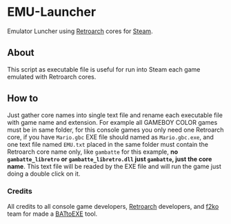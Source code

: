 # EMU-Launcher
Emulator Luncher using [Retroarch](https://www.retroarch.com/ "Retroarch") cores for [Steam](https://store.steampowered.com/ "Steam").

## About
This script as executable file is useful for run into Steam each game emulated with Retroarch cores.

## How to
Just gather core names into single text file and rename each executable file with game name and extension. For example all GAMEBOY COLOR games must be in same folder, for this console games you only need one Retroarch core, if you have `Mario.gbc` EXE file should named as `Mario.gbc.exe`, and one text file named `EMU.txt` placed in the same folder must contain the Retroarch core name only, like `gambatte` for this example, **no `gambatte_libretro` or `gambatte_libretro.dll` just `gambatte`, just the core name**. This text file will be readed by the EXE file and will run the game just doing a double click on it.

### Credits
All credits to all console game developers, [Retroarch](https://www.retroarch.com/ "Retroarch") developers, and [f2ko](http://www.f2ko.de/en/b2e.php "f2ko") team for made a [BATtoEXE](http://www.f2ko.de/en/b2e.php "f2ko") tool.
